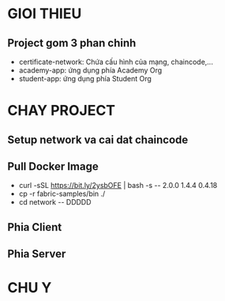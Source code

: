 # GIOI THIEU
## Project gom 3 phan chinh
- certificate-network: Chứa cấu hình của mạng, chaincode,...
- academy-app: ứng dụng phía Academy Org
- student-app: ứng dụng phía Student Org

# CHAY PROJECT
## Setup network va cai dat chaincode
## Pull Docker Image
- curl -sSL https://bit.ly/2ysbOFE | bash -s -- 2.0.0 1.4.4 0.4.18
- cp -r fabric-samples/bin ./
- cd network
-- DDDDD
## Phia Client
## Phia Server

# CHU Y
